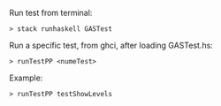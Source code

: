 Run test from terminal:

    > stack runhaskell GASTest

Run a specific test, from ghci, after loading GASTest.hs:

    > runTestPP <numeTest>

Example:

    > runTestPP testShowLevels

